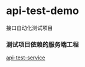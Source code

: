 # api-test-demo
接口自动化测试项目

### 测试项目依赖的服务端工程
[api-test-service](https://github.com/zyj866955/api-service-demo.git)
